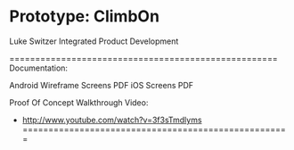 Prototype: ClimbOn
=====================

Luke Switzer
Integrated Product Development

====================================================
Documentation:

Android Wireframe Screens PDF 
iOS Screens PDF

Proof Of Concept Walkthrough Video:

- http://www.youtube.com/watch?v=3f3sTmdlyms
====================================================
